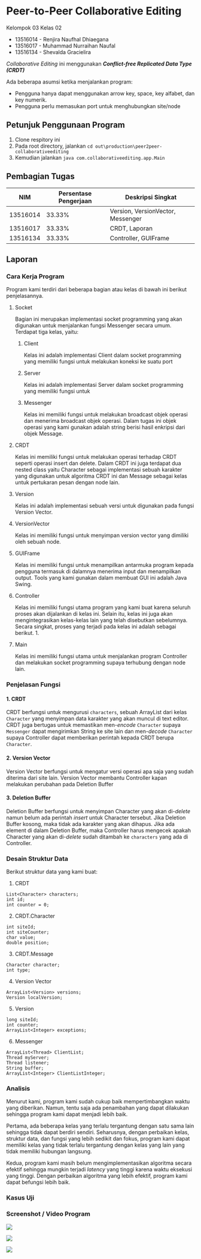 # Peer-to-Peer Collaborative Editing

Kelompok 03 Kelas 02
- 13516014 - Renjira Naufhal Dhiaegana
- 13516017 - Muhammad Nurraihan Naufal
- 13516134 - Shevalda Gracielira

*Collaborative Editing* ini menggunakan ***Conflict-free Replicated Data Type (CRDT)***

Ada beberapa asumsi ketika menjalankan program:
* Pengguna hanya dapat menggunakan arrow key, space, key alfabet, dan key numerik.
* Pengguna perlu memasukan port untuk menghubungkan site/node

## Petunjuk Penggunaan Program

1. Clone respitory ini
2. Pada root directory, jalankan `cd out\production\peer2peer-collaborativeediting`
2. Kemudian jalankan `java com.collaborativeediting.app.Main` 

## Pembagian Tugas
| NIM      | Persentase Pengerjaan | Deskripsi Singkat                 |
| -------- | --------------------- | --------------------------------- |
| 13516014 | 33.33%                | Version, VersionVector, Messenger |
| 13516017 | 33.33%                | CRDT, Laporan                     |
| 13516134 | 33.33%                | Controller, GUIFrame              |

## Laporan

### Cara Kerja Program

Program kami terdiri dari beberapa bagian atau kelas di bawah ini berikut penjelasannya.

1. Socket
   
    Bagian ini merupakan implementasi socket programming yang akan digunakan untuk menjalankan fungsi Messenger secara umum. Terdapat tiga kelas, yaitu:

   1. Client

        Kelas ini adalah implementasi Client dalam socket programming yang memiliki fungsi untuk melakukan koneksi ke suatu port

   2. Server

        Kelas ini adalah implementasi Server dalam socket programming yang memiliki fungsi untuk

   3. Messenger
   
        Kelas ini memiliki fungsi untuk melakukan broadcast objek operasi dan menerima broadcast objek operasi. Dalam tugas ini objek operasi yang kami gunakan adalah string berisi hasil enkripsi dari objek Message.

2. CRDT
   
    Kelas ini memiliki fungsi untuk melakukan operasi terhadap CRDT seperti operasi insert dan delete. Dalam CRDT ini juga terdapat dua nested class yaitu Character sebagai implementasi sebuah karakter yang digunakan untuk algoritma CRDT ini dan Message sebagai kelas untuk pertukaran pesan dengan node lain.

3. Version

    Kelas ini adalah implementasi sebuah versi untuk digunakan pada fungsi Version Vector.

4. VersionVector

    Kelas ini memiliki fungsi untuk menyimpan version vector yang dimiliki oleh sebuah node.

5. GUIFrame

    Kelas ini memiliki fungsi untuk menampilkan antarmuka program kepada pengguna termasuk di dalamnya menerima input dan menampilkan output. Tools yang kami gunakan dalam membuat GUI ini adalah Java Swing.

6. Controller

    Kelas ini memiliki fungsi utama program yang kami buat karena seluruh proses akan dijalankan di kelas ini. Selain itu, kelas ini juga akan mengintegrasikan kelas-kelas lain yang telah disebutkan sebelumnya. Secara singkat, proses yang terjadi pada kelas ini adalah sebagai berikut.
    1. 

7.  Main

    Kelas ini memiliki fungsi utama untuk menjalankan program Controller dan melakukan socket programming supaya terhubung dengan node lain.

### Penjelasan Fungsi

#### 1. CRDT

CRDT berfungsi untuk mengurusi `characters`, sebuah ArrayList dari kelas `Character` yang menyimpan data karakter yang akan muncul di text editor. CRDT juga bertugas untuk memastikan men-*encode* `Character` supaya `Messenger` dapat mengirimkan String ke site lain dan men-*decode* `Character` supaya Controller dapat memberikan perintah kepada CRDT berupa `Character`.

#### 2. Version Vector

Version Vector berfungsi untuk mengatur versi operasi apa saja yang sudah diterima dari site lain. Version Vector membantu Controller kapan melakukan perubahan pada Deletion Buffer

#### 3. Deletion Buffer

Deletion Buffer berfungsi untuk menyimpan Character yang akan di-*delete* namun belum ada perintah *insert* untuk Character tersebut. Jika Deletion Buffer kosong, maka tidak ada karakter yang akan dihapus. Jika ada element di dalam Deletion Buffer, maka Controller harus mengecek apakah Character yang akan di-*delete* sudah ditambah ke `characters` yang ada di Controller.


### Desain Struktur Data

Berikut struktur data yang kami buat:

1. CRDT

```
List<Character> characters;
int id;
int counter = 0;
```

2. CRDT.Character

```
int siteId;
int siteCounter;
char value;
double position;
```

3. CRDT.Message

```
Character character;
int type;
```

4. Version Vector

```
ArrayList<Version> versions;
Version localVersion;
```

5. Version

```
long siteId;
int counter;
ArrayList<Integer> exceptions;
```

6. Messenger

```
ArrayList<Thread> ClientList;
Thread myServer;
Thread listener;
String buffer;
ArrayList<Integer> ClientListInteger;
```

### Analisis

Menurut kami, program kami sudah cukup baik mempertimbangkan waktu yang diberikan. Namun, tentu saja ada penambahan yang dapat dilakukan sehingga program kami dapat menjadi lebih baik.

Pertama, ada beberapa kelas yang terlalu tergantung dengan satu sama lain sehingga tidak dapat berdiri sendiri. Seharusnya, dengan perbaikan kelas, struktur data, dan fungsi yang lebih sedikit dan fokus, program kami dapat memiliki kelas yang tidak terlalu tergantung dengan kelas yang lain yang tidak memiliki hubungan langsung.

Kedua, program kami masih belum mengimplementasikan algoritma secara efektif sehingga mungkin terjadi *latency* yang tinggi karena waktu eksekusi yang tinggi. Dengan perbaikan algoritma yang lebih efektif, program kami dapat befungsi lebih baik.

### Kasus Uji

### Screenshot / Video Program

![](https://gitlab.informatika.org/shevalda/peer2peer-collaborative-editing/raw/master/screenshot/messageImage_1556156715818.jpg)

![](https://gitlab.informatika.org/shevalda/peer2peer-collaborative-editing/raw/master/screenshot/messageImage_1556156744304.jpg)

![](https://gitlab.informatika.org/shevalda/peer2peer-collaborative-editing/raw/master/screenshot/messageImage_1556156781938.jpg)
